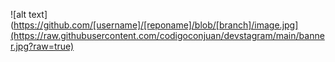 ![alt text](https://github.com/[username]/[reponame]/blob/[branch]/image.jpg](https://raw.githubusercontent.com/codigoconjuan/devstagram/main/banner.jpg?raw=true)
